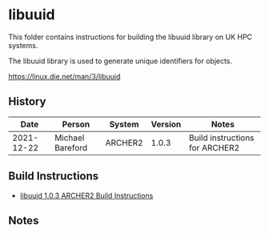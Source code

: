 libuuid
=======

This folder contains instructions for building the libuuid library on UK HPC systems.

The libuuid library is used to generate unique identifiers for objects.

https://linux.die.net/man/3/libuuid

History
-------

 Date | Person | System | Version | Notes
 ---- | ------ | ------ | ------- | -----
 2021-12-22 | Michael Bareford | ARCHER2 | 1.0.3 | Build instructions for ARCHER2

Build Instructions
------------------

* [libuuid 1.0.3 ARCHER2 Build Instructions](build_libuuid_1.0.3_archer2.md)

Notes
-----
